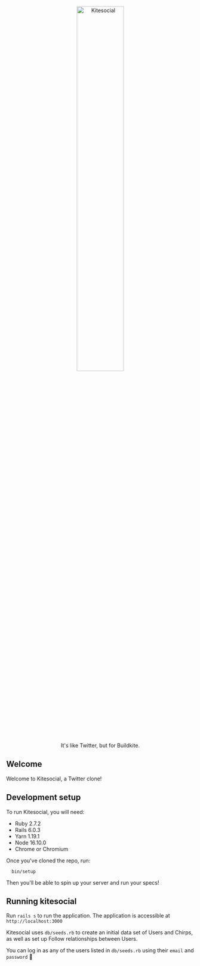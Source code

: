 <p align="center">
  <br/>
  <img src="app/assets/images/logo.png" alt="Kitesocial" width="50%" align="center"/>
  <br/>
  <br/>
  It's like Twitter, but for Buildkite.
  <br/>
</p>

## Welcome

Welcome to Kitesocial, a Twitter clone!

## Development setup

To run Kitesocial, you will need:

- Ruby 2.7.2
- Rails 6.0.3
- Yarn 1.19.1
- Node 16.10.0
- Chrome or Chromium

Once you've cloned the repo, run:

```
  bin/setup
```

Then you'll be able to spin up your server and run your specs!

## Running kitesocial

Run `rails s` to run the application. The application is accessible at `http://localhost:3000`

Kitesocial uses `db/seeds.rb` to create an initial data set of Users and Chirps, as well as set up Follow relationships 
between Users.

You can log in as any of the users listed in `db/seeds.rb` using their `email` and `password` 🔐
